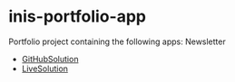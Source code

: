 # inis-portfolio-app

Portfolio project containing the following apps:
Newsletter
- [GitHubSolution](https://github.com/inioluwabello/newsletter)
- [LiveSolution](https://github.com/inioluwabello/newsletter)